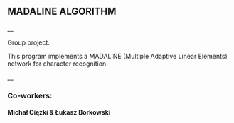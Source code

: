 ## MADALINE ALGORITHM
__

Group project.

This program implements a MADALINE (Multiple Adaptive Linear Elements)
network for character recognition.

__

### Co-workers:
#### Michał Ciężki & Łukasz Borkowski